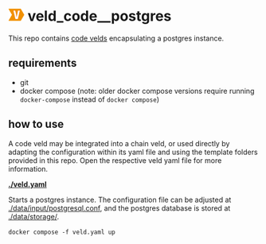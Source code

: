 # ![veld code](https://raw.githubusercontent.com/veldhub/.github/refs/heads/main/images/symbol_V_letter.png) veld_code__postgres

This repo contains [code velds](https://zenodo.org/records/13322913) encapsulating a postgres
instance.

## requirements

- git
- docker compose (note: older docker compose versions require running `docker-compose` instead of 
  `docker compose`)

## how to use

A code veld may be integrated into a chain veld, or used directly by adapting the configuration 
within its yaml file and using the template folders provided in this repo. Open the respective veld 
yaml file for more information.

**[./veld.yaml](./veld.yaml)** 

Starts a postgres instance. The configuration file can be adjusted at
[./data/input/postgresql.conf](./data/input/postgresql.conf), and the postgres database is stored at
[./data/storage/](./data/storage/).

```
docker compose -f veld.yaml up
```

